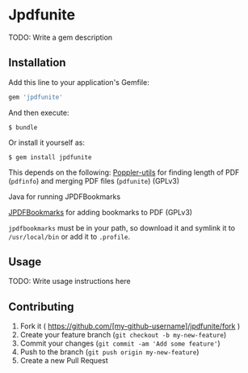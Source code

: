 # Jpdfunite

TODO: Write a gem description

## Installation

Add this line to your application's Gemfile:

```ruby
gem 'jpdfunite'
```

And then execute:

    $ bundle

Or install it yourself as:

    $ gem install jpdfunite

This depends on the following:
[Poppler-utils](http://poppler.freedesktop.org/) for finding length of PDF
(`pdfinfo`) and merging PDF files (`pdfunite`) (GPLv3)

Java for running JPDFBookmarks

[JPDFBookmarks](http://sourceforge.net/projects/jpdfbookmarks/) for adding
bookmarks to PDF (GPLv3)

`jpdfbookmarks` must be in your path, so download it and symlink it to
`/usr/local/bin` or add it to `.profile`.

## Usage

TODO: Write usage instructions here

## Contributing

1. Fork it ( https://github.com/[my-github-username]/jpdfunite/fork )
2. Create your feature branch (`git checkout -b my-new-feature`)
3. Commit your changes (`git commit -am 'Add some feature'`)
4. Push to the branch (`git push origin my-new-feature`)
5. Create a new Pull Request
